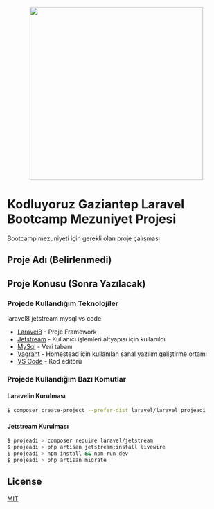 <p align="center"><a href="https://laravel.com" target="_blank"><img src="https://avatars2.githubusercontent.com/u/23660881?s=460&u=6daa201da250205ac0fb7dc284d88f10de1e0392&v=4" width="400" height="400"></a></p>

# Kodluyoruz Gaziantep Laravel Bootcamp Mezuniyet Projesi

Bootcamp mezuniyeti için gerekli olan proje çalışması

## Proje Adı (Belirlenmedi)

## Proje Konusu (Sonra Yazılacak)

### Projede Kullandığım Teknolojiler

laravel8 jetstream mysql vs code

* [Laravel8] - Proje Framework
* [Jetstream] - Kullanıcı işlemleri altyapısı için kullanıldı
* [MySql] - Veri tabanı
* [Vagrant] - Homestead için kullanılan sanal yazılım geliştirme ortamı
* [VS Code] - Kod editörü

### Projede Kullandığım Bazı Komutlar

#### Laravelin Kurulması

```sh
$ composer create-project --prefer-dist laravel/laravel projeadi
```

#### Jetstream Kurulması

```sh
$ projeadi > composer require laravel/jetstream
$ projeadi > php artisan jetstream:install livewire
$ projeadi > npm install && npm run dev
$ projeadi > php artisan migrate
```


## License
[MIT](https://choosealicense.com/licenses/mit/)

[Laravel8]: <https://laravel.com>
[Jetstream]: <https://jetstream.laravel.com>
[MySql]: <https://www.mysql.com>
[VS Code]: <https://code.visualstudio.com>
[Vagrant]: <https://www.vagrantup.com>

